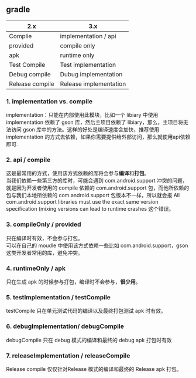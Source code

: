 ## gradle


| 2.x             | 3.x                  | 
| ---             | ---                  |  
| Complie         | implementation / api |
| provided        | compile only         |
| apk             | runtime only         |
| Test Compile    | Test implementation  |
| Debug compile   | Dubug implementation |
| Release compile | Release implementation |

### 1. implementation vs. compile  
implementation：只能在内部使用此模块，比如一个 libiary 中使用 implementation 依赖了 gson 库，然后主项目依赖了 libiary，那么，主项目将无法访问 gson 库中的方法。这样的好处是编译速度会加快，推荐使用 implementation 的方式去依赖，如果你需要提供给外部访问，那么就使用api依赖即可.

### 2. api / compile

这是最常用的方式，使用该方式依赖的库将会参与**编译**和**打包**。  
当我们依赖一些第三方的库时，可能会遇到 com.android.support 冲突的问题，就是因为开发者使用的 compile 依赖的 com.android.support 包，而他所依赖的包与我们本地所依赖的 com.android.support 包版本不一样，所以就会报 All com.android.support libraries must use the exact same version specification (mixing versions can lead to runtime crashes 这个错误。

### 3. compileOnly / provided
只在编译时有效，不会参与打包。  
可以在自己的 moudle 中使用该方式依赖一些比如 com.android.support，gson 这类开发者常用的库，避免冲突。

### 4. runtimeOnly / apk
只在生成 apk 的时候参与打包，编译时不会参与，**很少用**。

### 5. testImplementation / testCompile
testCompile 只在单元测试代码的编译以及最终打包测试 apk 时有效。

### 6. debugImplementation/ debugCompile
debugCompile 只在 debug 模式的编译和最终的 debug apk 打包时有效

### 7. releaseImplementation / releaseCompile
Release compile 仅仅针对Release 模式的编译和最终的 Release apk 打包。
